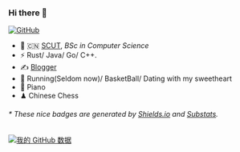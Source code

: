 ### Hi there 👋


[![GitHub](https://img.shields.io/badge/dynamic/json?logo=github&label=GitHub&labelColor=495867&color=495867&query=%24.data.totalSubs&url=https%3A%2F%2Fapi.spencerwoo.com%2Fsubstats%2F%3Fsource%3Dgithub%26queryKey%3Dhayschan&style=flat-square)](https://github.com/Chiichen)

- 🍻 🇨🇳 [SCUT](https://www.scut.edu.cn), _BSc in Computer Science_
- ⚡ Rust/ Java/ Go/ C++.
- ✍️ [Blogger](https://chiichen.github.io/zh/)
- 🏃 Running(Seldom now)/  BasketBall/ Dating with my sweetheart
- 🥋 Piano
- ♟ Chinese Chess 

<h6>* These nice badges are generated by <a href="https://shields.io/">Shields.io</a> and <a href="https://github.com/spencerwooo/Substats">Substats</a>.</h6>


[![我的 GitHub 数据](https://github-readme-stats.vercel.app/api?username=Chiichen)]()

